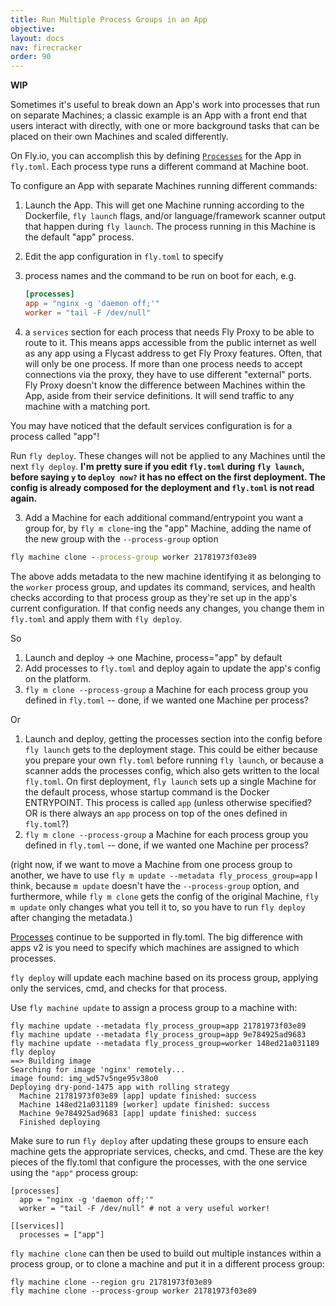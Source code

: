 ```yaml
---
title: Run Multiple Process Groups in an App
objective: 
layout: docs
nav: firecracker
order: 90
---
```


**WIP**


Sometimes it's useful to break down an App's work into processes that run on separate Machines; a classic example is an App with a front end that users interact with directly, with one or more background tasks that can be placed on their own Machines and scaled differently.

On Fly.io, you can accomplish this by defining [`Processes`](https://fly.io/docs/reference/configuration/#the-processes-section) for the App in `fly.toml`. Each process type runs a different command at Machine boot.

To configure an App with separate Machines running different commands: 

1. Launch the App. This will get one Machine running according to the Dockerfile, `fly launch` flags, and/or language/framework scanner output that happen during `fly launch`. The process running in this Machine is the default "app" process. 

2. Edit the app configuration in `fly.toml` to specify

  1. process names and the command to be run on boot for each, e.g.

        ```toml
        [processes]
        app = "nginx -g 'daemon off;'"
        worker = "tail -F /dev/null"
        ```

  2. a `services` section for each process that needs Fly Proxy to be able to route to it. This means apps accessible from the public internet as well as any app using a Flycast address to get Fly Proxy features. Often, that will only be one process. If more than one process needs to accept connections via the proxy, they have to use different "external" ports. Fly Proxy doesn't know the difference between Machines within the App, aside from their service definitions. It will send traffic to any machine with a matching port.
  
  You may have noticed that the default services configuration is for a process called "app"!

Run `fly deploy`. These changes will not be applied to any Machines until the next `fly deploy`. **I'm pretty sure if you edit `fly.toml` during `fly launch`, before saying `y` to `deploy now?` it has no effect on the first deployment. The config is already composed for the deployment and `fly.toml` is not read again.**

3. Add a Machine for each additional command/entrypoint you want a group for, by `fly m clone`-ing the "app" Machine, adding the name of the new group with the `--process-group` option

  ```cmd
  fly machine clone --process-group worker 21781973f03e89
  ```

  The above adds metadata to the new machine identifying it as belonging to the `worker` process group, and updates its command, services, and health checks according to that process group as they're set up in the app's current configuration. If that config needs any changes, you change them in `fly.toml` and apply them with `fly deploy`.

  

  So 
  1. Launch and deploy -> one Machine, process="app" by default
  2. Add processes to `fly.toml` and deploy again to update the app's config on the platform.
  3. `fly m clone --process-group` a Machine for each process group you defined in `fly.toml` -- done, if we wanted one Machine per process?

  Or

  1. Launch and deploy, getting the processes section into the config before `fly launch` gets to the deployment stage. This could be either because you prepare your own `fly.toml` before running `fly launch`, or because a scanner adds the processes config, which also gets written to the local `fly.toml`. On first deployment, `fly launch` sets up a single Machine for the default process, whose startup command is the Docker ENTRYPOINT. This process is called `app` (unless otherwise specified? OR is there always an `app` process on top of the ones defined in `fly.toml`?)
  2. `fly m clone --process-group` a Machine for each process group you defined in `fly.toml` -- done, if we wanted one Machine per process?

(right now, if we want to move a Machine from one process group to another, we have to use `fly m update --metadata fly_process_group=app` I think, because `m update` doesn't have the `--process-group` option, and furthermore, while `fly m clone` gets the config of the original Machine, `fly m update` only changes what you tell it to, so you have to run `fly deploy` after changing the metadata.)


[Processes](https://fly.io/docs/reference/configuration/#the-processes-section) continue to be supported in fly.toml. The big difference with apps v2 is you need to specify which machines are assigned to which processes.

`fly deploy` will update each machine based on its process group, applying only the services, cmd, and checks for that process.

Use `fly machine update` to assign a process group to a machine with:

```
fly machine update --metadata fly_process_group=app 21781973f03e89
fly machine update --metadata fly_process_group=app 9e784925ad9683
fly machine update --metadata fly_process_group=worker 148ed21a031189
fly deploy
==> Building image
Searching for image 'nginx' remotely...
image found: img_wd57v5nge95v38o0
Deploying dry-pond-1475 app with rolling strategy
  Machine 21781973f03e89 [app] update finished: success
  Machine 148ed21a031189 [worker] update finished: success
  Machine 9e784925ad9683 [app] update finished: success
  Finished deploying
```

Make sure to run `fly deploy` after updating these groups to ensure each machine gets the appropriate services, checks, and cmd. These are the key pieces of the fly.toml that configure the processes, with the one service using the `"app"` process group:

```
[processes]
  app = "nginx -g 'daemon off;'"
  worker = "tail -F /dev/null" # not a very useful worker!

[[services]]
  processes = ["app"]
```

`fly machine clone` can then be used to build out multiple instances within a process group, or to clone a machine and put it in a different process group:

```
fly machine clone --region gru 21781973f03e89
fly machine clone --process-group worker 21781973f03e89
```

